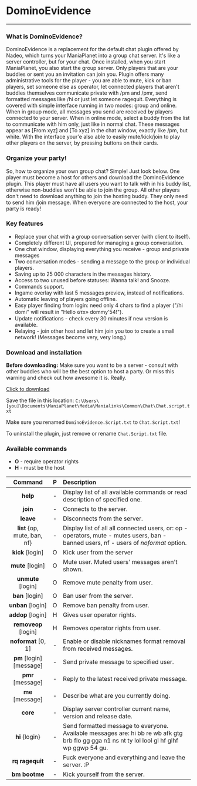 # DominoEvidence

---

### What is DominoEvidence?
DominoEvidence is a replacement for the default chat plugin offered by Nadeo, which turns your ManiaPlanet into a group chat server. It's like a server controller, but for your chat. Once installed, when you start ManiaPlanet, you also start the group server. Only players that are your buddies or sent you an invitation can join you. Plugin offers many administrative tools for the player - you are able to mute, kick or ban players, set someone else as operator, let connected players that aren't buddies themselves communicate private with /pm and /pmr, send formatted messages like /hi or just let someone ragequit. Everything is covered with simple interface running in two modes: group and online. When in group mode, all messages you send are received by players connected to your server. When in online mode, select a buddy from the list to communicate with him only, just like in normal chat. These messages appear as [From xyz] and [To xyz] in the chat window, exactly like /pm, but white. With the interface your'e also able to easily mute/kick/join to play other players on the server, by pressing buttons on their cards.

### Organize your party!
So, how to organize your own group chat? Simple! Just look below.
One player must become a host for others and download the DominoEvidence plugin. This player must have all users you want to talk with in his buddy list, otherwise non-buddies won't be able to join the group. All other players don't need to download anything to join the hosting buddy. They only need to send him /join message. When everyone are connected to the host, your party is ready!

### Key features
* Replace your chat with a group conversation server (with client to itself).
* Completely different UI, prepared for managing a group conversation.
* One chat window, displaying everything you receive - group and private messages
* Two conversation modes - sending a message to the group or individual players.
* Saving up to 25 000 characters in the messages history.
* Access to two unused before statuses: Wanna talk! and Snooze.
* Commands support.
* Ingame overlay with last 5 messages preview, instead of notifications.
* Automatic leaving of players going offline.
* Easy player finding from login: need only 4 chars to find a player ("/hi domi" will result in "Hello ԍτx» dommy'54!").
* Update notifications - check every 30 minutes if new version is available.
* Relaying - join other host and let him join you too to create a small network! (Messages become very, very long.)

### Download and installation
**Before downloading:** Make sure you want to be a server - consult with other buddies who will be the best option to host a party. Or miss this warning and check out how awesome it is. Really.

[Click to download](http://google.com?q=plugin+is+not+ready+yet)

Save the file in this location: `C:\Users\[you]\Documents\ManiaPlanet\Media\Manialinks\Common\Chat\Chat.script.txt`

Make sure you renamed `DominoEvidence.Script.txt` to `Chat.Script.txt`!

To uninstall the plugin, just remove or rename `Chat.Script.txt` file.

### Available commands
* **O** - require operator rights
* **H** - must be the host

| Command | P | Description |
| :-: | :-: | :-- |
| **help** | - | Display list of all available commands or read description of specified one. |
| **join** | - | Connects to the server. |
| **leave** | - | Disconnects from the server. |
| **list** {op, mute, ban, nf} | - | Display list of all all connected users, or: op - operators, mute - mutes users, ban - banned users, nf - users of *noformat* option. |
| **kick** [login] | O | Kick user from the server |
| **mute** [login] | O | Mute user. Muted users' messages aren't shown. |
| **unmute** [login] | O | Remove mute penalty from user. |
| **ban** [login] | O | Ban user from the server. |
| **unban** [login] | O | Remove ban penalty from user. |
| **addop** [login] | H | Gives user operator rights. |
| **removeop** [login] | H | Removes operator rights from user. |
| **noformat** [0, 1] | - | Enable or disable nicknames format removal from received messages. |
| **pm** [login] [message] | - | Send private message to specified user. |
| **pmr** [message] | - | Reply to the latest received private message. |
| **me** [message] | - | Describe what are you currently doing. |
| **core** | - | Display server controller current name, version and release date. |
| **hi** {login} | - | Send formatted message to everyone. Available messages are: hi bb re wb afk gtg brb flo gg gga n1 ns nt ty lol lool gl hf glhf wp ggwp 54 gu. |
| **rq ragequit** | - | Fuck everyone and everything and leave the server. :P |
| **bm bootme** | - | Kick yourself from the server. |
